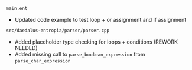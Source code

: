 ```sh
main.ent
```

  - Updated code example to test loop + or assignment and if assignment

```sh
src/daedalus-entropia/parser/parser.cpp
```

  - Added placeholder type checking for loops + conditions (REWORK NEEDED)
  - Added missing call to `parse_boolean_expression` from `parse_char_expression`
